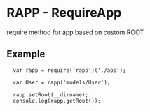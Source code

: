 RAPP - RequireApp
====

require method for app based on custom ROOT

Example
-

```
  var rapp = require('rapp')('./app');

  var User = rapp('models/User');

  rapp.setRoot(__dirname);
  console.log(rapp.getRoot());
```
